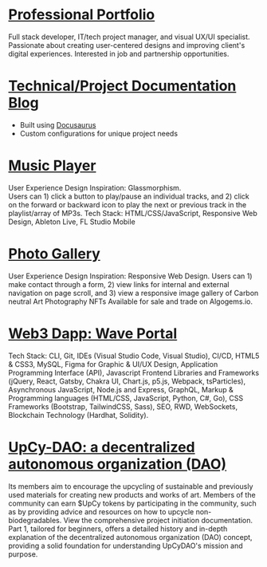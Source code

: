 # [Professional Portfolio](https://www.asialakay.net/) #
Full stack developer, IT/tech project manager, and visual UX/UI specialist. Passionate about creating user-centered designs and improving client's digital experiences. Interested in job and partnership opportunities.

# [Technical/Project Documentation Blog](https://asialakay-docs-asiakayy.vercel.app/) # 

- Built using [Docusaurus](https://docusaurus.io/)
- Custom configurations for unique project needs

# [Music Player](https://asiakay.github.io/music/) #
User Experience Design Inspiration: Glassmorphism.  
Users can 1) click a button to play/pause an individual tracks, and 2) click on the forward or backward icon to play the next or previous track in the playlist/array of MP3s. Tech Stack: HTML/CSS/JavaScript, Responsive Web Design, Ableton Live, FL Studio Mobile

# [Photo Gallery](https://asiakay.github.io/artphotography/) #
User Experience Design Inspiration: Responsive Web Design.
Users can 1) make contact through a form, 2) view links for internal and external navigation on page scroll, and 3) view a responsive image gallery of Carbon neutral Art Photography NFTs Available for sale and trade on Algogems.io.

# [Web3 Dapp: Wave Portal](https://wave-portal-app-six.vercel.app/) # 
Tech Stack: CLI, Git, IDEs (Visual Studio Code, Visual Studio), CI/CD, HTML5 & CSS3, MySQL, Figma for Graphic & UI/UX Design, Application Programming Interface (API), Javascript Frontend Libraries and Frameworks (jQuery, React, Gatsby, Chakra UI, Chart.js, p5.js, Webpack, tsParticles), Asynchronous JavaScript, Node.js and Express, GraphQL, Markup & Programming languages (HTML/CSS, JavaScript, Python, C#, Go), CSS Frameworks (Bootstrap, TailwindCSS, Sass), SEO, RWD, WebSockets, Blockchain Technology (Hardhat, Solidity).

# [UpCy-DAO: a decentralized autonomous organization (DAO)](https://upcy-dao.vercel.app/) #
Its members aim to encourage the upcycling of sustainable and previously used materials for creating new products and works of art. Members of the community can earn $UpCy tokens by participating in the community, such as by providing advice and resources on how to upcycle non-biodegradables. View the comprehensive project initiation documentation. Part 1, tailored for beginners, offers a detailed history and in-depth explanation of the decentralized autonomous organization (DAO) concept, providing a solid foundation for understanding UpCyDAO's mission and purpose.
